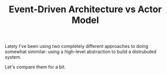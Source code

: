 ﻿---
layout: post
title: Event-Driven Architecture vs Actor Model
description: When to use what?
category: null
tags: [ .NET, Architecture, MassTransit, Akka.NET ]
published: true

---

Lately I've been using two completely different approaches to doing somewhat simmilar: using a high-level abstraction to build a distrubuted system. 


Let's compare them for a bit. 